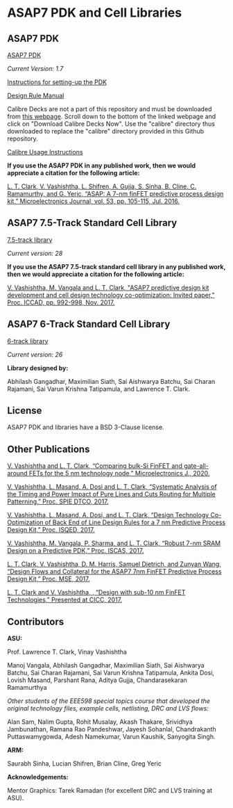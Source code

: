 # ASAP7 PDK and Cell Libraries

## ASAP7 PDK 

[ASAP7 PDK](https://github.com/The-OpenROAD-Project/asap7_pdk_r1p7/tree/main)

*Current Version: 1.7*

[Instructions for setting-up the PDK](https://github.com/The-OpenROAD-Project/asap7_pdk_r1p7/blob/main/README_ASAP7PDK_INSTALL_201210a.txt)

[Design Rule Manual](https://github.com/The-OpenROAD-Project/asap7_pdk_r1p7/blob/main/docs/asap7_drm_201207a.pdf)

Calibre Decks are not a part of this repository and must be downloaded from [this webpage](http://asap.asu.edu/asap/). Scroll down to the bottom of the linked webpage and click on "Download Calibre Decks Now". Use the "calibre" directory thus downloaded to replace the "calibre" directory provided in this Github repository.

[Calibre Usage Instructions](https://github.com/The-OpenROAD-Project/asap7_pdk_r1p7/blob/main/Calibre_Usage_Instructions.txt)

**If you use the ASAP7 PDK in any published work, then we would appreciate a citation for the following article:**

[L. T. Clark, V. Vashishtha, L. Shifren, A. Gujja, S. Sinha, B. Cline, C. Ramamurthy, and G. Yeric, “ASAP: A 7-nm finFET predictive process design kit,” Microelectronics Journal, vol. 53, pp. 105-115, Jul. 2016.](https://doi.org/10.1016/j.mejo.2016.04.006)

## ASAP7 7.5-Track Standard Cell Library 

[7.5-track library](https://github.com/The-OpenROAD-Project/asap7/tree/master/asap7sc7p5t_28)

*Current version: 28*

**If you use the ASAP7 7.5-track standard cell library in any published work, then we would appreciate a citation for the following article:**

[V. Vashishtha, M. Vangala and L. T. Clark, "ASAP7 predictive design kit development and cell design technology co-optimization: Invited paper," Proc. ICCAD, pp. 992-998, Nov. 2017.](https://doi.org/10.1109/ICCAD.2017.8203889)

## ASAP7 6-Track Standard Cell Library 

[6-track library](https://github.com/The-OpenROAD-Project/asap7/tree/master/asap7sc6t_26)

*Current version: 26*

**Library designed by:**

Abhilash Gangadhar, Maximilian Siath, Sai Aishwarya Batchu, 
Sai Charan Rajamani, Sai Varun Krishna Tatipamula, and Lawrence T. Clark.

## License

ASAP7 PDK and libraries have a BSD 3-Clause license. 

## Other Publications

[V. Vashishtha and L. T. Clark, “Comparing bulk-Si FinFET and gate-all-around FETs for the 5 nm technology node,” Microelectronics J., 2020.](https://doi.org/10.1016/j.mejo.2020.104942)

[V. Vashishtha, L. Masand, A. Dosi and L. T. Clark, “Systematic Analysis of the Timing and Power Impact of Pure Lines and Cuts Routing for Multiple Patterning,” Proc. SPIE DTCO, 2017.](https://doi.org/10.1117/12.2258085)

[V. Vashishtha, L. Masand, A. Dosi, and L. T. Clark, “Design Technology Co-Optimization of Back End of Line Design Rules for a 7 nm Predictive Process Design Kit,” Proc. ISQED, 2017.](https://doi.org/10.1109/ISQED.2017.7918308)

[V. Vashishtha, M. Vangala, P. Sharma, and L. T. Clark, “Robust 7-nm SRAM Design on a Predictive PDK,” Proc. ISCAS, 2017.](https://doi.org/10.1109/ISCAS.2017.8050316)

[L. T. Clark, V. Vashishtha, D. M. Harris, Samuel Dietrich, and Zunyan Wang, “Design Flows and Collateral for the ASAP7 7nm FinFET Predictive Process Design Kit,” Proc. MSE, 2017.](https://doi.org/10.1109/MSE.2017.7945071)

[L. T. Clark and V. Vashishtha, , “Design with sub-10 nm FinFET Technologies,” Presented at CICC, 2017.](https://doi.org/10.1109/CICC.2017.7993720)

## Contributors

**ASU:**

Prof. Lawrence T. Clark, Vinay Vashishtha

Manoj Vangala, Abhilash Gangadhar, Maximilian Siath, Sai Aishwarya Batchu, 
Sai Charan Rajamani, Sai Varun Krishna Tatipamula, Ankita Dosi, 
Lovish Masand, Parshant Rana, Aditya Gujja, Chandarasekaran Ramamurthya

*Other students of the EEE598 special topics course that developed the 
original technology files, example cells, netlisting, DRC and LVS flows:*

Alan Sam, Nalim Gupta, Rohit Musalay, Akash Thakare, Srividhya Jambunathan, 
Ramana Rao Pandeshwar, Jayesh Sohanlal, Chandrakanth Puttaswamygowda, 
Adesh Namekumar, Varun Kaushik, Sanyogita Singh.

**ARM:**

Saurabh Sinha, Lucian Shifren, Brian Cline, Greg Yeric

**Acknowledgements:**

Mentor Graphics: Tarek Ramadan (for excellent DRC and LVS training at ASU).



